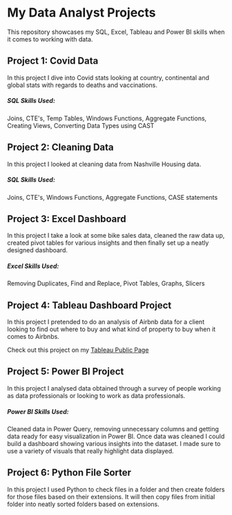 # My Data Analyst Projects

This repository showcases my SQL, Excel, Tableau and Power BI skills when it comes to working with data.

## Project 1: Covid Data

In this project I dive into Covid stats looking at country, continental and global stats with regards to deaths and vaccinations.

##### SQL Skills Used:

Joins, CTE's, Temp Tables, Windows Functions, Aggregate Functions, Creating Views, Converting Data Types using CAST

## Project 2: Cleaning Data

In this project I looked at cleaning data from Nashville Housing data.

##### SQL Skills Used:

Joins, CTE's, Windows Functions, Aggregate Functions, CASE statements

## Project 3: Excel Dashboard

In this project I take a look at some bike sales data, cleaned the raw data up, created pivot tables for various insights and then finally set up a neatly designed dashboard.

##### Excel Skills Used:

Removing Duplicates, Find and Replace, Pivot Tables, Graphs, Slicers

## Project 4: Tableau Dashboard Project

In this project I pretended to do an analysis of Airbnb data for a client looking to find out where to buy and what kind of property to buy when it comes to Airbnbs.

Check out this project on my [Tableau Public Page](https://public.tableau.com/app/profile/sean.brookstein/viz/AirBnbDash_16781144404070/Dashboard1#1)

## Project 5: Power BI Project

In this project I analysed data obtained through a survey of people working as data professionals or looking to work as data professionals.

##### Power BI Skills Used:

Cleaned data in Power Query, removing unnecessary columns and getting data ready for easy visualization in Power BI.
Once data was cleaned I could build a dashboard showing various insights into the dataset. I made sure to use a variety of visuals that really highlight data displayed.

## Project 6: Python File Sorter

In this project I used Python to check files in a folder and then create folders for those files based on their extensions. It will then copy files from initial folder into neatly sorted folders based on extensions.
